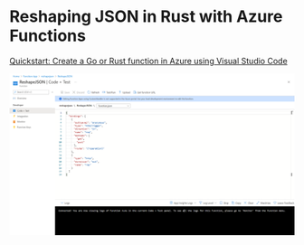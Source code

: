 # Reshaping JSON in Rust with Azure Functions

[Quickstart: Create a Go or Rust function in Azure using Visual Studio Code](https://docs.microsoft.com/en-us/azure/azure-functions/create-first-function-vs-code-other?tabs=rust%2Cwindows)

![Alt text](reshapejson.png)